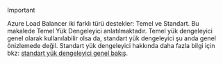 > [!IMPORTANT]
Azure Load Balancer iki farklı türü destekler: Temel ve Standart. Bu makalede Temel Yük Dengeleyici anlatılmaktadır. Temel yük dengeleyici genel olarak kullanılabilir olsa da, standart yük dengeleyici şu anda genel önizlemede değil. Standart yük dengeleyici hakkında daha fazla bilgi için bkz: [standart yük dengeleyici genel bakış](https://aka.ms/AzureLoadBalancerStandard).
